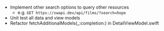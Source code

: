 * Implement other search options to query other resources
	* e.g. `GET https://swapi.dev/api/films/?search=hope`
* Unit test all data and view models
* Refactor fetchAdditionalModels(_:completion:) in DetailViewModel.swift